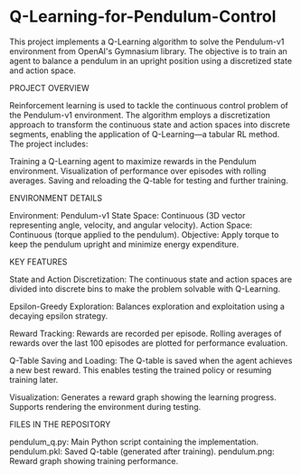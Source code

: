 # Q-Learning-for-Pendulum-Control
This project implements a Q-Learning algorithm to solve the Pendulum-v1 environment from OpenAI's Gymnasium library. The objective is to train an agent to balance a pendulum in an upright position using a discretized state and action space.

PROJECT OVERVIEW

Reinforcement learning is used to tackle the continuous control problem of the Pendulum-v1 environment. The algorithm employs a discretization approach to transform the continuous state and action spaces into discrete segments, enabling the application of Q-Learning—a tabular RL method.
The project includes:

Training a Q-Learning agent to maximize rewards in the Pendulum environment.
Visualization of performance over episodes with rolling averages.
Saving and reloading the Q-table for testing and further training.

ENVIRONMENT DETAILS

Environment: Pendulum-v1
State Space: Continuous (3D vector representing angle, velocity, and angular velocity).
Action Space: Continuous (torque applied to the pendulum).
Objective: Apply torque to keep the pendulum upright and minimize energy expenditure.

KEY FEATURES

State and Action Discretization:
The continuous state and action spaces are divided into discrete bins to make the problem solvable with Q-Learning.

Epsilon-Greedy Exploration:
Balances exploration and exploitation using a decaying epsilon strategy.

Reward Tracking:
Rewards are recorded per episode.
Rolling averages of rewards over the last 100 episodes are plotted for performance evaluation.

Q-Table Saving and Loading:
The Q-table is saved when the agent achieves a new best reward. This enables testing the trained policy or resuming training later.

Visualization:
Generates a reward graph showing the learning progress.
Supports rendering the environment during testing.

FILES IN THE REPOSITORY

pendulum_q.py: Main Python script containing the implementation.
pendulum.pkl: Saved Q-table (generated after training).
pendulum.png: Reward graph showing training performance.

